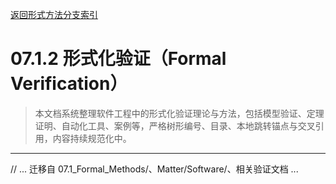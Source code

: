 [返回形式方法分支索引](./README.md)

# 07.1.2 形式化验证（Formal Verification）

> 本文档系统整理软件工程中的形式化验证理论与方法，包括模型验证、定理证明、自动化工具、案例等，严格树形编号、目录、本地跳转锚点与交叉引用，内容持续规范化中。

---

// ... 迁移自 07.1_Formal_Methods/、Matter/Software/、相关验证文档 ... 